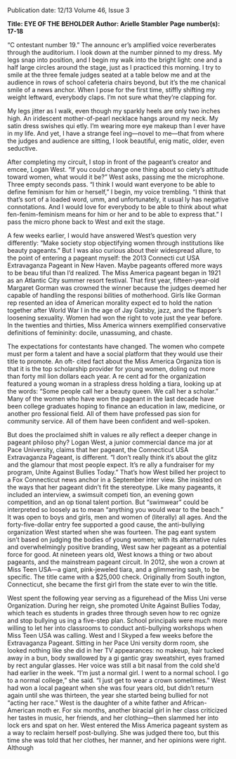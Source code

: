 Publication date: 12/13
Volume 46, Issue 3

**Title: EYE OF THE BEHOLDER**
**Author: Arielle Stambler**
**Page number(s): 17-18**

“C
ontestant number 19.” The announc­
er’s 
amplified 
voice 
reverberates 
through the auditorium. I look down 
at the number pinned to my dress. My legs 
snap into position, and I begin my walk into the 
bright light: one and a half large circles around 
the stage, just as I practiced this morning. I try 
to smile at the three female judges seated at a 
table below me and at the audience in rows of 
school cafeteria chairs beyond, but it’s the me­
chanical smile of a news anchor. When I pose 
for the first time, stiffly shifting my weight 
leftward, everybody claps. I’m not sure what 
they’re clapping for. 

My legs jitter as I walk, even though my 
sparkly heels are only two inches high. An 
iridescent mother-of-pearl necklace hangs 
around my neck. My satin dress swishes qui­
etly. I’m wearing more eye makeup than I ever 
have in my life. And yet, I have a strange feel­
ing—novel to me—that from where the judges 
and audience are sitting, I look beautiful, enig­
matic, older, even seductive. 

After completing my circuit, I stop in front 
of the pageant’s creator and emcee, Logan West.
 “If you could change one thing about so­
ciety’s attitude toward women, what would it 
be?” West asks, passing me the microphone.
Three empty seconds pass. 
“I think I would want everyone to be able 
to define feminism for him or herself,” I begin, 
my voice trembling. “I think that that’s sort of a 
loaded word, umm, and unfortunately, it usual­
ly has negative connotations. And I would love 
for everybody to be able to think about what 
fen-fenim-feminism means for him or her and 
to be able to express that.” I pass the micro­
phone back to West and exit the stage. 

A few weeks earlier, I would have answered 
West’s question very differently: “Make society 
stop objectifying women through institutions 
like beauty pageants.” But I was also curious 
about their widespread allure, to the point of 
entering a pageant myself: the 2013 Connecti­
cut USA Extravaganza Pageant in New Haven. 
Maybe pageants offered  more ways to be beau­
tiful than I’d realized.
The Miss America pageant began in 1921 
as an Atlantic City summer resort festival. That 
first year, fifteen-year-old Margaret Gorman 
was crowned the winner because the judges 
deemed her capable of handling the responsi­
bilities of motherhood. Girls like Gorman rep­
resented an idea of American morality expect­
ed to hold the nation together after World War 
I in the age of Jay Gatsby, jazz, and the flapper’s 
loosening sexuality. Women had won the right 
to vote just the year before. In the twenties and 
thirties, Miss America winners exemplified 
conservative definitions of femininity: docile, 
unassuming, and chaste. 

The expectations for contestants have 
changed. The women who compete must per­
form a talent and have a social platform that 
they would use their title to promote. An oft-
cited fact about the Miss America Organiza­
tion is that it is the top scholarship provider for 
young women, doling out more than forty mil­
lion dollars each year. A re­
cent ad for the organization 
featured a young woman in 
a strapless dress holding 
a tiara, looking up at the 
words: “Some people call 
her a beauty queen. We call 
her a scholar.” Many of the 
women who have won the 
pageant in the last decade 
have been college graduates hoping to finance 
an education in law, medicine, or another pro­
fessional field. All of them have professed pas­
sion for community service. All of them have 
been confident and well-spoken. 

But does the proclaimed shift in values re­
ally reflect a deeper change in pageant philoso­
phy?
Logan West, a junior commercial dance ma­
jor at Pace University, claims that her pageant, 
the Connecticut USA Extravaganza Pageant, is 
different.
“I don’t really think it’s about the glitz and 
the glamour that most people expect. It’s re­
ally a fundraiser for my program, Unite Against 
Bullies Today.”
That’s how West billed her project to a Fox 
Connecticut news anchor in a September inter­
view. She insisted on the ways that her pageant 
didn’t fit the stereotype. Like many pageants, 
it included an interview, a swimsuit competi­
tion, an evening gown competition, and an op­
tional talent portion. But “swimwear” could be 
interpreted so loosely as to mean “anything you 
would wear to the beach.” It was open to boys 
and girls, men and women of (literally) all ages. 
And the forty-five-dollar entry fee supported 
a good cause, the anti-bullying organization 
West started when she was fourteen. The pag­
eant system isn’t based on judging the bodies 
of young women; with its alternative rules and 
overwhelmingly positive branding, West saw 
her pageant as a potential force for good.
At nineteen years old, West knows a thing 
or two about pageants, and the mainstream 
pageant circuit. In 2012, she won a crown at 
Miss Teen USA—a giant, pink-jeweled tiara, and 
a glimmering sash, to be specific. The title came 
with a $25,000 check. Originally from South­
ington, Connecticut, she became the first girl 
from the state ever to win the title. 

West spent the following year serving as a 
figurehead of the Miss Uni­
verse Organization.
During her reign, she 
promoted 
Unite 
Against 
Bullies Today, which teach­
es students in grades three 
through seven how to rec­
ognize and stop bullying us­
ing a five-step plan. School 
principals were much more 
willing to let her into classrooms to conduct 
anti-bullying workshops when Miss Teen USA 
was calling.
West and I Skyped a few weeks before the 
Extravaganza Pageant. Sitting in her Pace Uni­
versity dorm room, she looked nothing like she 
did in her TV appearances: no makeup, hair 
tucked away in a bun, body swallowed by a gi­
gantic gray sweatshirt, eyes framed by rect­
angular glasses. Her voice was still a bit nasal 
from the cold she’d had earlier in the week.
“I’m just a normal girl. I went to a normal 
school. I go to a normal college,” she said. “I just 
get to wear a crown sometimes.”
West had won a local pageant when she was 
four years old, but didn’t return again until she 
was thirteen, the year she started being bullied 
for not “acting her race.” West is the daughter 
of a white father and African-American moth­
er. For six months, another biracial girl in her 
class criticized her tastes in music, her friends, 
and her clothing—then slammed her into lock­
ers and spat on her. West entered the Miss 
America pageant system as a way to reclaim 
herself post-bullying. She was judged there too, 
but this time she was told that her clothes, her 
manner, and her opinions were right. Although
